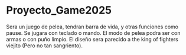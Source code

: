 # Proyecto_Game2025
Sera un juego de pelea, tendran barra de vida, y otras funciones como pause.
Se jugara con teclado o mando.
El modo de pelea podra ser con armas o con puño limpio.
El diseño sera parecido a the king of fighters viejito (Pero no tan sangriento). 
